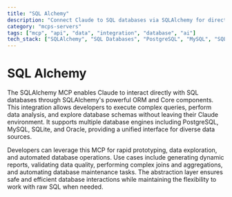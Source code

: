 ```yaml
---
title: "SQL Alchemy"
description: "Connect Claude to SQL databases via SQLAlchemy for direct querying, data analysis, and exploration across multiple database engines."
category: "mcps-servers"
tags: ["mcp", "api", "data", "integration", "database", "ai"]
tech_stack: ["SQLAlchemy", "SQL Databases", "PostgreSQL", "MySQL", "SQLite"]
---
```


# SQL Alchemy

The SQLAlchemy MCP enables Claude to interact directly with SQL databases through SQLAlchemy's powerful ORM and Core components. This integration allows developers to execute complex queries, perform data analysis, and explore database schemas without leaving their Claude environment. It supports multiple database engines including PostgreSQL, MySQL, SQLite, and Oracle, providing a unified interface for diverse data sources.

Developers can leverage this MCP for rapid prototyping, data exploration, and automated database operations. Use cases include generating dynamic reports, validating data quality, performing complex joins and aggregations, and automating database maintenance tasks. The abstraction layer ensures safe and efficient database interactions while maintaining the flexibility to work with raw SQL when needed.
